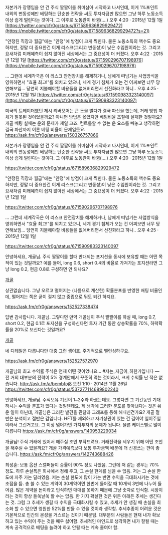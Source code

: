 자본가가 장땡임을 안 건 주식 짤짤이를 취미삼아 시작하고 나서인데, 이게 1%포인트 내외의 변동성에만 베팅하는 단순한 전략을 써도 투자자금만 많으면 그냥 하루 노동소득 이상 쉽게 벌린다는 것이다. 그 이후로 노동관이 바뀜(....) 오후 4:20 · 2015년 12월 1일
[https://twitter.com/cfr0g/status/671589636829929472](https://mobile.twitter.com/cfr0g/status/671589636829929472?s=21)

"안정된 직장과 월급"에는 "안정"에 방점이 크게 찍힌다. 물론 노동소득의 액수도 중요하지만, 정말 더 중요한건 이게 리스크(그리고 변동성)이 낮은 수입원이라는 것. 그리고 요새처럼 미래예측이 쉽지 않아진 세상에서는 그 중요성이 더 커졌다. 오후 4:22 · 2015년 12월 1일
[https://twitter.com/cfr0g/status/671590296707198976](https://mobile.twitter.com/cfr0g/status/671590296707198976)

... 그런데 세계각국은 이 리스크 안전장치를 해제하거나, 남에게 떠넘기는 사업방식을 영위하면서 "효율 최고!"를 외치고 있으니, 세계 경기 침체가 오는 건 어찌보면 너무 당연해보임... 당연히 지불해야할 비용들을 없애버리면서 선진화라고 하니.. 오후 4:25 · 2015년 12월 1일
[https://twitter.com/cfr0g/status/671590983323140097](https://mobile.twitter.com/cfr0g/status/671590983323140097)



미국의 트레이더였던 제시 리버모어는 큰 돈을 벌다가 결국 파산을 했는데, 거래 방법 자체가 잘못된 것이었을까요? 아니면 방법은 옳았지만 베팅비율 조절에 실패한 것일까요? 개골 베팅 실패는 운의 문제가 제일 크죠. 컨트롤할 수 없는 운 요소를 빼놓고 생각하면 결국 파산까지 이른 베팅 비율이 문제일듯요. https://ask.fm/cfr0g/answers/150326757866

자본가가 장땡임을 안 건 주식 짤짤이를 취미삼아 시작하고 나서인데, 이게 1%포인트 내외의 변동성에만 베팅하는 단순한 전략을 써도 투자자금만 많으면 그냥 하루 노동소득 이상 쉽게 벌린다는 것이다. 그 이후로 노동관이 바뀜(....) 오후 4:20 · 2015년 12월 1일

https://twitter.com/cfr0g/status/671589636829929472

"안정된 직장과 월급"에는 "안정"에 방점이 크게 찍힌다. 물론 노동소득의 액수도 중요하지만, 정말 더 중요한건 이게 리스크(그리고 변동성)이 낮은 수입원이라는 것. 그리고 요새처럼 미래예측이 쉽지 않아진 세상에서는 그 중요성이 더 커졌다. 오후 4:22 · 2015년 12월 1일

https://twitter.com/cfr0g/status/671590296707198976

... 그런데 세계각국은 이 리스크 안전장치를 해제하거나, 남에게 떠넘기는 사업방식을 영위하면서 "효율 최고!"를 외치고 있으니, 세계 경기 침체가 오는 건 어찌보면 너무 당연해보임... 당연히 지불해야할 비용들을 없애버리면서 선진화라고 하니.. 오후 4:25 · 2015년 12월 1일

https://twitter.com/cfr0g/status/671590983323140097

안녕하세요, 개골님. 주식 짤짤이를 할때 반대되는 포지션을 동시에 보유할 때는 어떤 목적이 있는 것일까요? 예를 들어, long 0.6, short 0.4의 비율로 가져가는 포지션라면 그냥 long 0.2, 현금 0.8로 구성하면 안 되나요?

[개골](https://ask.fm/cfr0g)

상관없습니다. 그냥 오르고 떨어지는 (나름으로 계산한) 확률분포를 반영한 배팅 비율인데, 떨어지는 쪽은 굳이 걸지 않고 중립으로 둬도 되긴 하지요.

https://ask.fm/cfr0g/answers/152527338474

답변 감사합니다. 개골님. 그렇다면 만약 개골님이 주식 짤짤이를 하실 때, long 0.7, short 0.2, 현금 0.1로 포지션을 구성하신다면 투자 기간 동안 상승확률을 70%, 하락확률을 20%로 보신다는 것일까요?

[개골](https://ask.fm/cfr0g)

네 디테일은 다릅니다만 대충 그런 셈이죠. 주기적으로 밸런싱하구요.

https://ask.fm/cfr0g/answers/152527572970

개골님의 최고 수익률 주식은 언제 어떤 것이었나요... #저는_지금이_하한가입니다 — 전 거의 대부분의 전략이 5% 경계안에서 꾸준히 먹는 것이라서, 크게 수익률 난 적은 없습니다. http://ask.fm/a/bembfoj8 오전 1:10 · 2014년 11월 26일 https://twitter.com/cfr0g/status/537277114689802240

안녕하세요, 개골님. 주식보유 기간이 1~2주라 하셨는데요. 그렇다면 그 기간동안 기대하시는 수익률 분포가 있다는 것일텐데요. 제 생각에 그러한 분포를 찾아낸다는 것은 쉬운 일이 아닌데, 개골님은 그러한 발견을 관찰과 그래프를 통해 해내신건가요? 개골 절반은 분석이고 절반은 감입니다. HFT를 제외하고 자기상관이 있는 건 길어야 일이주일이라서 그런거고요. 그 이상 넘어가면 가치투자의 문제가 됩니다. 물론 케이스별로 많이 다릅니다 https://ask.fm/cfr0g/answers/140953229034

개골님! 주식 거래에 있어서 해주실 조언 부탁드려요. 거래전략을 세우기 위해 어떤 조언을 해주실 수 있을까요? 개골 가격예측보다 보통 투자금액 배분에 더 신경쓰는 편이 좋습니다. https://ask.fm/cfr0g/answers/142743688426

최성훈: 보통 옵션 스캘퍼들이 승률이 90% 정도 나왔음. 그런데 저 같는 경우는 70% 정도. 하루 손실폭은 회사에서 정해 주고, 그 손실 한계를 넘을 수 없음. 저는 그 손실 한도에 자주 가는 딜러였음. 저는 손실 한도에 많이 가는 반면 수익을 극대화시키는 것에 초점을 둠. 총 쓸 수 있는 계약이 30계약이면 한번에 들어갈 때 10개씩 3번에 나누어 들어감. 많은 계약을 돈이라고 인식하면 매매를 못하기 때문에 그냥 숫자로 인식함. 시장이라는 것이 항상 들쑥날쑥 할 수는 없음. 한 가지 확실한 것은 위든 아래든 추세는 생긴다는 것. 그럼 그 추세가 생길 때 수익을 극대화시킬 수 있고, 추세가 안 생길 때 손실을 최소화 할 수 있으면 영원한 52%를 만들 수 있을 것이라 생각함. 추세추종이 어려운 것은 기본적으로 인간의 본성을 거스르는 것이기 때문임. 대부분의 사람들은 현재 내가 확보하고 있는 수익이 주는 것을 매우 싫어함. 추세적인 마인드로 생각하면 내가 잘될 때는 계속 공격적으로 베팅을 늘려야 하고 안될 때는 계속 줄여야 함.
